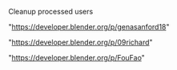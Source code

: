 Cleanup processed users

"https://developer.blender.org/p/genasanford18"

"https://developer.blender.org/p/09richard"

 
"https://developer.blender.org/p/FouFao"


 
